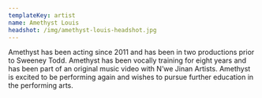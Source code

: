```yaml
---
templateKey: artist
name: Amethyst Louis
headshot: /img/amethyst-louis-headshot.jpg
---
```

Amethyst has been acting since 2011 and has been in two productions prior to Sweeney Todd. Amethyst has been vocally training for eight years and has been part of an original music video with N’we Jinan Artists. Amethyst is excited to be performing again and wishes to pursue further education in the performing arts.